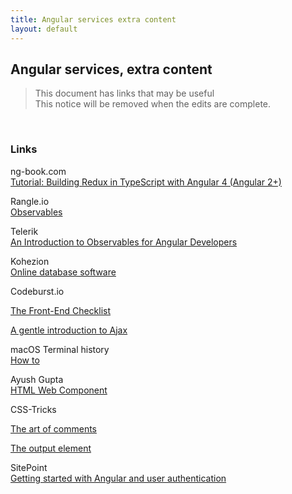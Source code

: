 ```yaml
---
title: Angular services extra content
layout: default
---
```


## Angular services, extra content

> This document has links that may be useful  
> This notice will be removed when the edits are complete.  

<br>

### Links

ng-book.com  
[Tutorial: Building Redux in TypeScript with Angular 4 (Angular 2+)](http://blog.ng-book.com/introduction-to-redux-with-typescript-and-angular-2/)

Rangle.io  
[Observables](https://angular-2-training-book.rangle.io/handout/observables/)

Telerik  
[An Introduction to Observables for Angular Developers](https://developer.telerik.com/topics/web-development/introduction-observables-angular-developers/)

Kohezion  
[Online database software](https://www.kohezion.com)

Codeburst.io  

[The Front-End Checklist](https://codeburst.io/the-front-end-checklist-8b2292fdda44)

[A gentle introduction to Ajax](https://codeburst.io/a-gentle-introduction-to-ajax-1e88e3db4e79)

macOS Terminal history  
[How to](https://www.macobserver.com/tmo/article/mac-terminal-viewing-your-command-history)

Ayush Gupta  
[HTML Web Component](https://ayushgp.github.io/html-web-components-using-vanilla-js/)

CSS-Tricks  

[The art of comments](https://css-tricks.com/the-art-of-comments/)

[The output element](https://css-tricks.com/the-output-element/)

SitePoint  
[Getting started with Angular and user authentication](https://www.sitepoint.com/angular-app-sign-in/)

<br>
